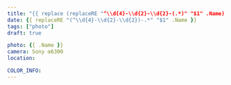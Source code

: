 ```yaml
---
title: "{{ replace (replaceRE "^\\d{4}-\\d{2}-\\d{2}-(.*)" "$1" .Name) "-" " " | title }}"
date: {{ replaceRE "(^\\d{4}-\\d{2}-\\d{2})-.*" "$1" .Name }}
tags: ["photo"]
draft: true

photo: {{ .Name }}
camera: Sony α6300
location: 

COLOR_INFO:
---
```

